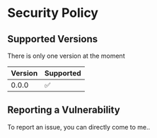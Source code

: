 # Security Policy

## Supported Versions

There is only one version at the moment

| Version | Supported          |
| ------- | ------------------ |
| 0.0.0  | :white_check_mark: |

## Reporting a Vulnerability

To report an issue, you can directly come to me..
